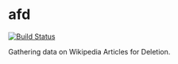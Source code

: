 # afd

[![Build Status](https://travis-ci.org/erochest/afd.png)](https://travis-ci.org/erochest/afd)

Gathering data on Wikipedia Articles for Deletion.